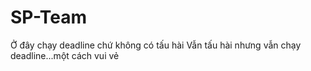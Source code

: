 # SP-Team

Ở đây chạy deadline chứ không có tấu hài 
Vẫn tấu hài nhưng vẫn chạy deadline...một cách vui vẻ 
